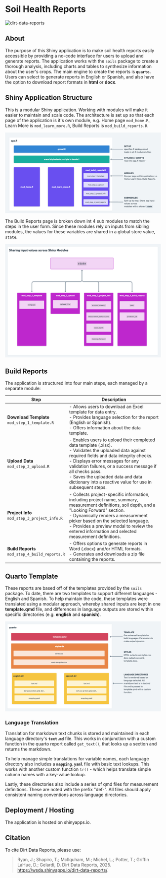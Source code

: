 # Soil Health Reports

<img width="1728" height="905" alt="dirt-data-reports" src="https://github.com/user-attachments/assets/1564608a-7069-4d40-b8c8-0a8677807bc8" />

## About

The purpose of this Shiny application is to make soil health reports easily accessible by providing a no-code interface for users to upload and generate reports. The application works with the `soils` package to create a thorough analysis, including charts and tables to synthesize information about the user's crops. The main engine to create the reports is **`quarto`.** Users can select to generate reports in English or Spanish, and also have the option to download report formats in **html** or **docx**.

## Shiny Application Structure

This is a modular Shiny application. Working with modules will make it easier to maintain and scale code. The architecture is set up so that each page of the application is it's own module, e.g. Home page `mod_home.R`, Learn More is `mod_learn_more.R`, Build Reports is `mod_build_reports.R`.

![](images/clipboard-3896162950.png)

The Build Reports page is broken down int 4 sub modules to match the steps in the user form. Since these modules rely on inputs from sibling modules, the values for these variables are shared in a global store value, `state`.

![](images/clipboard-1060013026.png)

## Build Reports

The application is structured into four main steps, each managed by a separate module:

| **Step** | **Description** |
|-------------------------------------------|-----------------------------|
| **Download Template**<br>`mod_step_1_template.R` | \- Allows users to download an Excel template for data entry.<br>- Provides language selection for the report (English or Spanish).<br>- Offers information about the data template. |
| **Upload Data**<br>`mod_step_2_upload.R` | \- Enables users to upload their completed data template (.xlsx).<br>- Validates the uploaded data against required fields and data integrity checks.<br>- Displays error messages for any validation failures, or a success message if all checks pass.<br>- Saves the uploaded data and data dictionary into a reactive value for use in subsequent steps. |
| **Project Info**<br>`mod_step_3_project_info.R` | \- Collects project-specific information, including project name, summary, measurement definitions, soil depth, and a "Looking Forward" section.<br>- Dynamically renders a measurement picker based on the selected language.<br>- Provides a preview modal to review the entered information and selected measurement definitions. |
| **Build Reports**<br>`mod_step_4_build_reports.R` | \- Offers options to generate reports in Word (.docx) and/or HTML formats.<br>- Generates and downloads a zip file containing the reports. |

## Quarto Template

These reports are based off of the templates provided by the `soils` package. To date, there are two templates to support different languages - English and Spanish. To help maintain the code, these templates were translated using a modular approach, whereby shared inputs are kept in one **template.qmd** file, and differences in language outputs are stored within specific directories (e.g. **english** and **spanish**).

![](images/clipboard-1574793851.png)

### Language Translation

Translation for markdown text chunks is stored and maintained in each language directory's **`text.md`** file. This works in conjunction with a custom function in the quarto report called `get_text()`, that looks up a section and returns the markdown.

To help manage simple translations for variable names, each language directory also includes a **`mapping.yaml`** file with basic text lookups. This works with another custom function `tr()` - which helps translate simple column names with a key-value lookup.

Lastly, these directories also include a series of qmd files for measurement definitions. These are noted with the prefix "def-". All files should apply consistent naming conventions across language directories.

## Deployment / Hosting

The application is hosted on shinyapps.io.

## Citation

To cite Dirt Data Reports, please use:

> Ryan, J.; Shapiro, T.; McIlquham, M.; Michel, L.; Potter, T.; Griffin LaHue, D.; Gelardi, D. Dirt Data Reports, 2025. https://wsda.shinyapps.io/dirt-data-reports/. 
